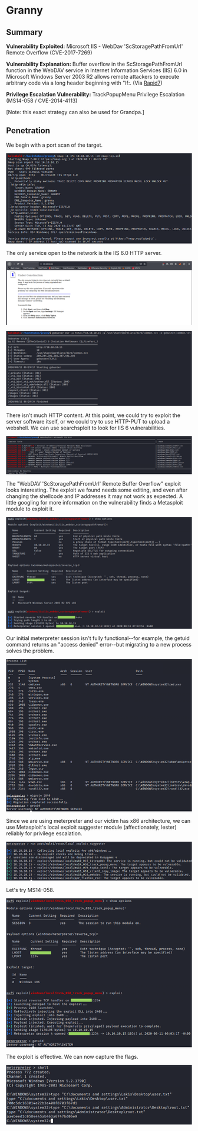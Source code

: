 # Granny

## Summary

**Vulnerability Exploited:** Microsoft IIS - WebDav 'ScStoragePathFromUrl' Remote Overflow (CVE-2017-7269)

**Vulnerability Explanation:** Buffer overflow in the ScStoragePathFromUrl function in the WebDAV service in Internet Information Services (IIS) 6.0 in Microsoft Windows Server 2003 R2 allows remote attackers to execute arbitrary code via a long header beginning with "If:. (Via [Rapid7](https://www.rapid7.com/db/modules/exploit/windows/iis/iis_webdav_scstoragepathfromurl))

**Privilege Escalation Vulnerability:** TrackPopupMenu Privilege Escalation (MS14-058 / CVE-2014-4113)

[Note: this exact strategy can also be used for Grandpa.]

## Penetration

We begin with a port scan of the target.

![](screenshots/nmap-tcp.png)

The only service open to the network is the IIS 6.0 HTTP server.

![](screenshots/homepage.png)

![](screenshots/gobuster-common.png)

There isn't much HTTP content. At this point, we could try to exploit the server software itself, or we could try to use HTTP-PUT to upload a webshell. We can use searchsploit to look for IIS 6 vulnerabilities.

![](screenshots/searchsploit-iis.png)

The "WebDAV 'ScStoragePathFromUrl' Remote Buffer Overflow" exploit looks interesting. The exploit we found needs some editing, and even after changing the shellcode and IP addresses it may not work as expected. A little googling for more information on the vulnerability finds a Metasploit module to exploit it.

![](screenshots/meterpreter-iis-webdav.png)

Our initial meterpreter session isn't fully functional--for example, the getuid command returns an "access denied" error--but migrating to a new process solves the problem.

![](screenshots/migrate.png)

Since we are using meterpreter and our victim has x86 architecture, we can use Metasploit's local exploit suggester module (affectionately, lester) reliably for privilege escalation.

![](screenshots/lester.png)

Let's try MS14-058.

![](screenshots/system-proof.png)

The exploit is effective. We can now capture the flags.

![](screenshots/flags.png)